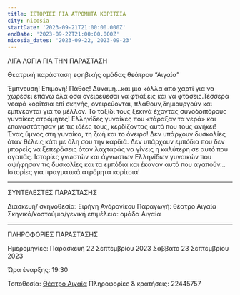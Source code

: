 ```yaml
---
title: ΙΣΤΟΡΙΕΣ ΓΙΑ ΑΤΡΟΜΗΤΑ ΚΟΡΙΤΣΙΑ
city: nicosia
startDate: '2023-09-21T21:00:00.000Z'
endDate: '2023-09-22T21:00:00.000Z'
nicosia_dates: '2023-09-22, 2023-09-23'
---
```


ΛΙΓΑ ΛΟΓΙΑ ΓΙΑ ΤΗΝ ΠΑΡΑΣΤΑΣΗ

Θεατρική παράσταση εφηβικής ομάδας θεάτρου “Αιγαία”

Έμπνευση! Επιμονή! Πάθος!
Δύναμη...και μια κόλλα από χαρτί για να χωρέσει επάνω όλα όσα ονειρεύεσαι να φτιάξεις
και να φτάσεις.Τέσσερα νεαρά κορίτσια επί σκηνής, ονειρεύονται, πλάθουν,δημιουργούν	και εμπνέονται για το μέλλον.
Το ταξίδι τους ξεκινά έχοντας συνοδοιπόρους	γυναίκες ατρόμητες!	Ελληνίδες	γυναίκες
που «τάραξαν τα νερά» και επαναστάτησαν	με τις ιδέες τους, κερδίζοντας	αυτό που τους
ανήκει!
Ένας ύμνος στη γυναίκα, τη ζωή και το όνειρο!
Δεν υπάρχουν δυσκολίες	όταν θέλεις κάτι με όλη σου την καρδιά.
Δεν υπάρχουν εμπόδια που δεν μπορείς να ξεπεράσεις	όταν λαχταράς	να γίνεις η καλύτερη σε αυτό που αγαπάς.
Ιστορίες γνωστών και άγνωστων Ελληνίδων	γυναικών	που αψήφησαν	τις δυσκολίες	και τα εμπόδια και έκαναν αυτό που αγαπούν...	Ιστορίες για πραγματικά ατρόμητα κορίτσια!

***

ΣΥΝΤΕΛΕΣΤΕΣ ΠΑΡΑΣΤΑΣΗΣ

Διασκευή/ σκηνοθεσία:	Ειρήνη Ανδρονίκου
Παραγωγή:	θέατρο Αιγαία
Σκηνικά/κοστούμια/γενική επιμέλεια: ομάδα Αιγαία

***

ΠΛΗΡΟΦΟΡΙΕΣ ΠΑΡΑΣΤΑΣΗΣ

Ημερομηνίες:   Παρασκευή	22 Σεπτεμβρίου	2023 
                          Σάββατο 23 Σεπτεμβρίου	2023 

Ώρα έναρξης: 19:30

Τοποθεσία: [Θέατρο Αιγαία](https://www.google.gr/maps/place/Theatro+Aigaia/@35.1605919,33.3482664,17z/data=!3m1!4b1!4m6!3m5!1s0x14de1949c264fd17:0xa53b638d0cb7e11d!8m2!3d35.1605875!4d33.3508413!16s%2Fg%2F11nmml_4z6?hl=el\&entry=ttu)
Πληροφορίες	& κρατήσεις:	22445757

